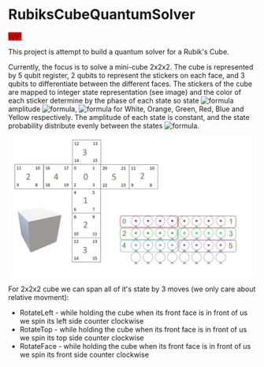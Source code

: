 # RubiksCubeQuantumSolver

<span style="background-color:red"> *WIP*</span>

This project is attempt to build a quantum solver for a Rubik's Cube.

Currently, the focus is to solve a mini-cube 2x2x2. The cube is represented by 5 qubit register, 2 qubits to represent the stickers on each face, and 3 qubits to differentiate between the different faces. The stickers of the cube are mapped to integer state representation (see image) and the color of each sticker determine by the phase of each state so state ![formula](https://render.githubusercontent.com/render/math?math=j) amplitude ![formula](https://render.githubusercontent.com/render/math?math=r_{j}e^{i\theta_{j}}), ![formula](https://render.githubusercontent.com/render/math?math=theta_{j}=0,60,120,180,240,300)  for White, Orange, Green, Red, Blue and Yellow respectively. The amplitude of each state is constant, and the state probability distribute evenly between the states ![formula](https://render.githubusercontent.com/render/math?math=r_{j}^2=1/24).


![img/CubeMapping.jpg](Resources/CubeMapping.jpg)

For 2x2x2 cube we can span all of it's state by 3 moves (we only care about relative movment): 
 - RotateLeft - while holding the cube when its front face is in front of us we spin its left side counter clockwise
 - RotateTop - while holding the cube when its front face is in front of us we spin its top side counter clockwise
 - RotateFace - while holding the cube when its front face is in front of us we spin its front side counter clockwise